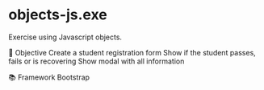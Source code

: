 # objects-js.exe

 Exercise using Javascript objects.
 
 📌 Objective
  Create a student registration form
  Show if the student passes, fails or is recovering
  Show modal with all information
  
 📚 Framework
  Bootstrap
  

 
